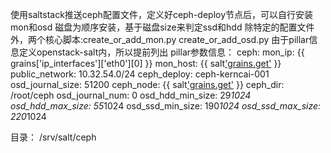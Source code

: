 使用saltstack推送ceph配置文件，定义好ceph-deploy节点后，可以自行安装mon和osd
磁盘为顺序安装，基于磁盘size来判定ssd和hdd
除特定的配置文件外，两个核心脚本:create_or_add_mon.py   create_or_add_osd.py
由于pillar信息定义openstack-salt内，所以提前列出
pillar参数信息：
ceph:
    mon_ip: {{ grains['ip_interfaces']['eth0'][0] }}
    mon_host: {{ salt['grains.get']('id', '') }}
    public_network: 10.32.54.0/24
    ceph_deploy: ceph-kerncai-001
    osd_journal_size: 51200
    ceph_node: {{ salt['grains.get']('id','') }}
    ceph_dir: /root/ceph
    osd_journal_num: 0
    osd_hdd_min_size: 29*1024
    osd_hdd_max_size: 55*1024
    osd_ssd_min_size: 190*1024
    osd_ssd_max_size: 220*1024

目录：
/srv/salt/ceph
